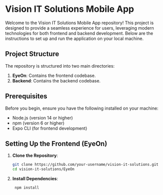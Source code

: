 # Vision IT Solutions Mobile App

Welcome to the Vision IT Solutions Mobile App repository! This project is designed to provide a seamless experience for users, leveraging modern technologies for both frontend and backend development. Below are the instructions to set up and run the application on your local machine.

## Project Structure

The repository is structured into two main directories:

1. **EyeOn**: Contains the frontend codebase.
2. **Backend**: Contains the backend codebase.

## Prerequisites

Before you begin, ensure you have the following installed on your machine:

- Node.js (version 14 or higher)
- npm (version 6 or higher)
- Expo CLI (for frontend development)

## Setting Up the Frontend (EyeOn)

1. **Clone the Repository**:
   ```bash
   git clone https://github.com/your-username/vision-it-solutions.git
   cd vision-it-solutions/EyeOn
2. **Install Dependencies**:
   ```bash
    npm install
